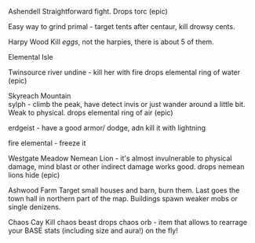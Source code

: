 Ashendell
  Straightforward fight.
    Drops torc (epic)
    
  Easy way to grind primal - target tents after centaur, kill drowsy cents.

Harpy Wood 
  Kill *eggs*, not the harpies, there is about 5 of them.

Elemental Isle

  Twinsource river
    undine - kill her with fire
      drops elemental ring of water (epic)
  
  Skyreach Mountain  
    sylph - climb the peak, have detect invis or just wander around a little bit. Weak to physical.
      drops elemental ring of air (epic)

  erdgeist - have a good armor/ dodge, adn kill it with lightning

  fire elemental - freeze it
  
Westgate Meadow
  Nemean Lion - it's almost invulnerable to physical damage, mind blast or other indirect damage works good.
    drops nemean lions hide (epic)
  
Ashwood Farm
  Target small houses and barn, burn them. Last goes the town hall in northern part of the map.
  Buildings spawn weaker mobs or single denizens.
  
Chaos Cay
  Kill chaos beast
    drops chaos orb - item that allows to rearrage your BASE stats (including size and aura!) on the fly!

     
